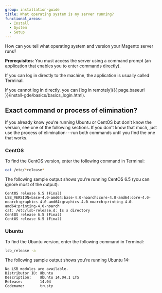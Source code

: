 ```yaml
---
group: installation-guide
title: What operating system is my server running?
functional_areas:
  - Install
  - System
  - Setup
---
```


How can you tell what operating system and version your Magento server runs?

**Prerequisites**: You must access the server using a command prompt (an application that enables you to enter commands directly).

If you can log in directly to the machine, the application is usually called Terminal.

If you cannot log in directly, you can [log in remotely]({{ page.baseurl }}/install-gde/basics/basics_login.html).

## Exact command or process of elimination?

If you already know you're running Ubuntu or CentOS but don't know the version, see one of the following sections. If you don't know that much, just use the process of elimination---run both commands until you find the one that works.

### CentOS

To find the CentOS version, enter the following command in Terminal:

```bash
cat /etc/*release*
```

The following sample output shows you're running CentOS 6.5 (you can ignore most of the output):

```terminal
CentOS release 6.5 (Final)
LSB_VERSION=base-4.0-amd64:base-4.0-noarch:core-4.0-amd64:core-4.0-noarch:graphics-4.0-amd64:graphics-4.0-noarch:printing-4.0-amd64:printing-4.0-noarch
cat: /etc/lsb-release.d: Is a directory
CentOS release 6.5 (Final)
CentOS release 6.5 (Final)
```

### Ubuntu

To find the Ubuntu version, enter the following command in Terminal:

```bash
lsb_release -a
```

The following sample output shows you're running Ubuntu 14:

```terminal
No LSB modules are available.
Distributor ID: Ubuntu
Description:    Ubuntu 14.04.1 LTS
Release:        14.04
Codename:       trusty
```
